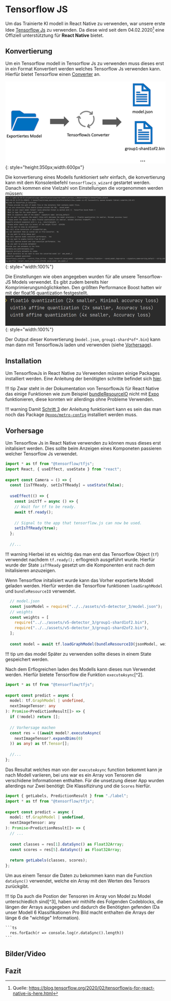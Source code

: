 # Tensorflow JS

Um das Trainierte KI modell in React Native zu verwenden, war unsere erste
Idee [Tensorflow Js](https://www.tensorflow.org/js) zu verwenden. Da diese wird seit dem 04.02.2020[^1] eine Offiziell
unterstütztung für **React Native** bietet.

## Konvertierung

Um ein Tensorflow modell in Tensorflow Js zu verwenden muss dieses erst in ein Format Konvertiert werden welches
Tensorflow Js verwenden kann. Hierfür bietet Tensorflow
einen [Converter](https://www.tensorflow.org/js/guide/conversion) an.

![TensorflowJS Konvertierung](../assets/images/app/convert_tensorflow_js.png){: style="height:350px;width:600px"}

Die konvertierung eines Modells funktioniert sehr einfach, die konvertierung kann mit dem
Konsolenbefehl `tensorflowjs_wizard` gestartet werden. Danach kommen eine Vielzahl von Einstellungen die vorgenommen
werden müssen:
![](../assets/images/konv.png){: style="width:100%"}

Die Einstellungen wie oben angegeben wurden für alle unsere Tensorflow-JS Models verwendet. Es gibt zudem bereits hier
Komprimierungsmöglichkeiten. Den größten Performance Boost hatten wir mit der float16 quantization festgestellt.
![](../assets/images/small.png){: style="width:100%"}

Der Output dieser Konvertierung (`model.json`, `group1-shard*of*.bin`) kann man dann mit TensorflowJs laden und
verwenden (siehe [Vorhersage](#vorhersage)).

## Installation

Um TensorflowJs in React Native zu Verwenden müssen einige Packages installiert werden. Eine Anleitung der benötigten
schritte befindet sich [hier](https://www.npmjs.com/package/@tensorflow/tfjs-react-native#expo-compatibility).

!!! tip 
    Zwar steht in der Dokumentation von TensorflowJs für React Native das einige Funktionen wie zum
    Beispiel [bundleResourceIO](https://js.tensorflow.org/api_react_native/latest/#bundleResourceIO) nicht
    mit [Expo](https://expo.io/) funktionieren, diese konnten wir allerdings ohne Probleme Verwenden.

!!! warning 
    Damit [Schritt 3](https://www.npmjs.com/package/@tensorflow/tfjs-react-native#step-3-configure-metro) der
    Anleitung funktioniert kann es sein das man noch das
    Package [`@expo/metro-config`](https://www.npmjs.com/package/@expo/metro-config) installiert werden muss.

## Vorhersage

Um Tensorflow Js in React Native verwenden zu können muss dieses erst initalisiert werden.
Dies sollte beim Anzeigen eines Komponeten passieren welcher Tensorflow Js verwendet.

```ts
import * as tf from "@tensorflow/tfjs";
import React, { useEffect, useState } from "react";

export const Camera = () => {
  const [isTfReady, setIsTfReady] = useState(false);

  useEffect(() => {
    const initTf = async () => {
    // Wait for tf to be ready.
    await tf.ready();

    // Signal to the app that tensorflow.js can now be used.
    setIsTfReady(true);
  };

  //...
```

!!! warning
    Hierbei ist es wichtig das man erst das Tensorflow Object (`tf`) verwendet nachdem `tf.ready();` erflogreich ausgeführt wurde. Hierfür wurde der State `isTfReady`
    gesetzt um die Komponenten erst nach dem Initalisieren anzuzeigen.

Wenn Tensorflow initalisiert wurde kann das Vorher exportierte Modell geladen werden. Hierfür werden die Tensorflow funktionen `loadGraphModel` und `bundleResourceIO` verwendet.

```ts
  // model.json
  const jsonModel = require("../../assets/v5-detector_3/model.json");
  // weights
  const weights = [
    require("../../assets/v5-detector_3/group1-shard1of2.bin"),
    require("../../assets/v5-detector_3/group1-shard2of2.bin"),
  ];

  const model = await tf.loadGraphModel(bundleResourceIO(jsonModel, weights));
```

!!! tip
    um das model Später zu verwenden sollte dieses in einem State gespeichert werden.

Nach dem Erflogreichen laden des Modells kann dieses nun Verwendet werden. Hierfür bietete Tensorflow die Funktion `executeAsync`[^2].

```ts
import * as tf from "@tensorflow/tfjs";

export const predict = async (
  model: tf.GraphModel | undefined,
  nextImageTensor: any
): Promise<PredictionResult[]> => {
  if (!model) return [];

  // Vorhersage machen
  const res = ((await model?.executeAsync(
    nextImageTensor?.expandDims(0)
  )) as any) as tf.Tensor[];

  //...
};
```

Das Resultat welches man von der `executeAsync` function bekommt kann je nach Modell variieren, bei uns war es ein Array von Tensoren die verschidene Informationen 
enthalten. Für die unsetzung dieser App wurden allerdings nur Zwei benötigt: Die Klassifizirung und die `Scores` hierfür.

```js
import { getLabels, PredictionResult } from "./label";
import * as tf from "@tensorflow/tfjs";

export const predict = async (
  model: tf.GraphModel | undefined,
  nextImageTensor: any
): Promise<PredictionResult[]> => {
  // ...

  const classes = res[1].dataSync() as Float32Array;
  const scores = res[5].dataSync() as Float32Array;

  return getLabels(classes, scores);
};
```

Um aus einem Tensor die Daten zu bekommen kann man die Function `dataSync()` verwendet, welche ein Array mit den Werten des Tensors zurückgibt.

!!! tip
    Da auch die Postion der Tensoren im Array von Model zu Model unterschiedlich sind[^3], haben wir mithilfe des Folgenden Codeblocks, die längen der Arrays 
    ausgegeben und dadurch die Benötigten gefenden (Da unser Modell 6 Klassifikationen Pro Bild macht enthalten die Arrays der länge 6 die "wichtige" Information).

    ```ts
      res.forEach(r => console.log(r.dataSync().length))
    ```

## Bilder/Video

## Fazit

[^1]: Quelle: https://blog.tensorflow.org/2020/02/tensorflowjs-for-react-native-is-here.html
